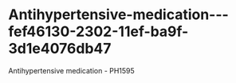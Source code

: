 # Antihypertensive-medication---fef46130-2302-11ef-ba9f-3d1e4076db47
Antihypertensive medication - PH1595
